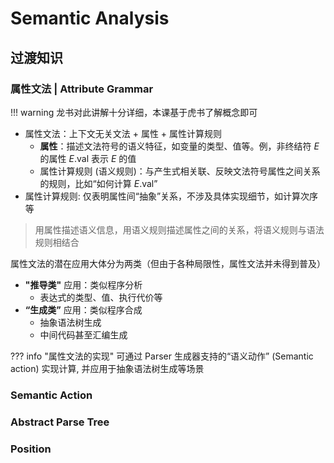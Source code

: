 # Semantic Analysis

## 过渡知识

### 属性文法 | Attribute Grammar

!!! warning
    龙书对此讲解十分详细，本课基于虎书了解概念即可

- 属性文法：上下文无关文法 + 属性 + 属性计算规则
    - **属性**：描述文法符号的语义特征，如变量的类型、值等。例，非终结符 $E$ 的属性 $E\text{.val}$ 表示 $E$ 的值
    - 属性计算规则 (语义规则)：与产生式相关联、反映文法符号属性之间关系的规则，比如“如何计算 $E\text{.val}$”
- 属性计算规则: 仅表明属性间“抽象”关系，不涉及具体实现细节，如计算次序等

> 用属性描述语义信息，用语义规则描述属性之间的关系，将语义规则与语法规则相结合

属性文法的潜在应用大体分为两类（但由于各种局限性，属性文法并未得到普及）

- **"推导类"** 应用：类似程序分析
    - 表达式的类型、值、执行代价等
- **“生成类”** 应用：类似程序合成
    - 抽象语法树生成
    - 中间代码甚至汇编生成

??? info "属性文法的实现"
    可通过 Parser 生成器支持的“语义动作” (Semantic action) 实现计算, 并应用于抽象语法树生成等场景

### Semantic Action


### Abstract Parse Tree



### Position